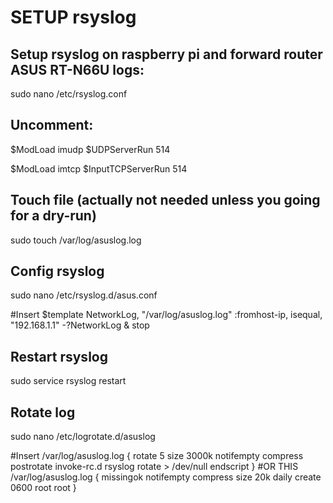 SETUP rsyslog
=============

Setup rsyslog on raspberry pi and forward router ASUS RT-N66U logs:
-------------------------------------------------------------------
sudo nano /etc/rsyslog.conf

Uncomment:
----------
$ModLoad imudp
$UDPServerRun 514

$ModLoad imtcp
$InputTCPServerRun 514

Touch file (actually not needed unless you going for a dry-run)
---------------------------------------------------------------
sudo touch /var/log/asuslog.log

Config rsyslog
--------------
sudo nano /etc/rsyslog.d/asus.conf

#Insert
$template NetworkLog, "/var/log/asuslog.log"
:fromhost-ip, isequal, "192.168.1.1" -?NetworkLog
& stop

Restart rsyslog
---------------
sudo service rsyslog restart


Rotate log
----------
sudo nano /etc/logrotate.d/asuslog

#Insert
/var/log/asuslog.log {
        rotate 5
        size 3000k
        notifempty
        compress
        postrotate
                invoke-rc.d rsyslog rotate > /dev/null
        endscript
}
#OR THIS
/var/log/asuslog.log {
    missingok
    notifempty
    compress
    size 20k
    daily
    create 0600 root root
}

